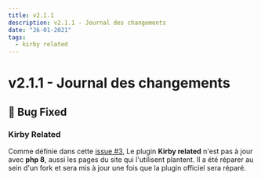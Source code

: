 ```yaml
---
title: v2.1.1
description: v2.1.1 - Journal des changements
date: "26-01-2021"
tags:
  - kirby related
---
```


# v2.1.1 - Journal des changements

## 🐛 Bug Fixed

### Kirby Related

Comme définie dans cette [issue #3](https://github.com/wizhou/r22-v2/issues/3), Le plugin **Kirby related** n'est pas à jour avec **php 8**, aussi les pages du site qui l'utilisent plantent. Il a été réparer au sein d'un fork et sera mis à jour une fois que la plugin officiel sera réparé.